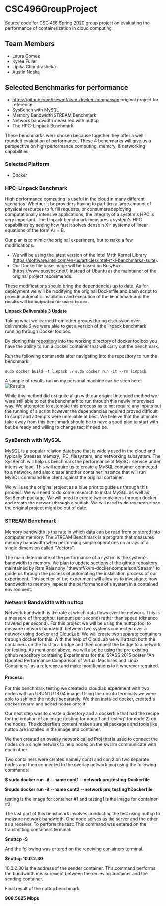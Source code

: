 # CSC496GroupProject
Source code for CSC 496 Spring 2020 group project on evaluating the performance of containerization in cloud computing.

## Team Members
* Laura Gomez
* Kyree Fuller
* Lipika Chandrashekar
* Austin Noska

## Selected Benchmarks for performance
* https://github.com/thewmf/kvm-docker-comparison original project for reference
* SysBench with MySQL
* Memory Bandwidth STREAM Benchmark
* Network bandwidth measured with nuttcp
* The HPC-Linpack Benchmark

These benchmarks were chosen because together they offer a well rounded evaluation of performance. These 4 benchmarks will give us a perspective on high performance computing, memory, & networking capabilities.

### Selected Platform
* Docker

### HPC-Linpack Benchmark
High performance computing is useful in the cloud in many different scenarios. Whether it be providers having to partition a large amount of physical resources to fulfill requests, or consumers deploying computationally intensive applications, the integrity of a system's HPC is very important. The Linpack benchmark measures a system's HPC capabilities by seeing how fast it solves dense n X n systems of linear equations of the form Ax = B.

Our plan is to mimic the original experiment, but to make a few modifications.  
* We will be using the latest version of the Intel Math Kernel Library (https://software.intel.com/en-us/articles/intel-mkl-benchmarks-suite).
* Our Dockerfile base image will be based on BusyBox (https://www.busybox.net/) instead of Ubuntu as the maintainer of the original project recommends.  

These modifications should bring the dependencies up to date. As for deployment we will be modifying the original Dockerfile and bash script to provide automatic installation and execution of the benchmark and the results will be outputted for users to see.

**Linpack Deliverable 3 Update**

Taking what we learned from other groups during discussion over deliverable 2 we were able to get a version of the linpack benchmark running through Docker toolbox.

By cloning this [repository](https://github.com/ereyes01/linpack) into the working directory of docker toolbox you have the ability to run a docker container that will carry out the benchmark.

Run the following commands after navigating into the repository to run the benchmark:

`sudo docker build -t linpack ./`
`sudo docker run -it --rm linpack`

A sample of results run on my personal machine can be seen here:
![Results](https://i.gyazo.com/b1e12ebeda0a8d2e056d7aa6724447c5.png)

While this method did not quite align with our original intended method we were still able to get the benchmark to run through this newly improvised way. We attempted to automate this process as to not require any inputs but the running of a script however the dependancies required proved difficult to script and attempts were unreliable at best. We beleive that the ultimate take away from this benchmark should be to have a good plan to start with but be ready and willing to change tact if need be.



### SysBench with MySQL
MySQL is a popular relation database that is widely used in the cloud and typically Stresses memory, IPC, filesystem, and networking subsystem. The SysBench will help us benchmark the performance of MySQL service under intensive load.  This will require us to create a MySQL container connected to a network, and also create another container instance that will run MySQL command line client against the original container.

We will use the original project as a blue print to guide us through this process. We will need to do some research to install MySQL as well as SysBench package. We will need to create two containers through docker and create the network through cloudlab. We will need to do research since the original project might be out of date.

### STREAM Benchmark
Memory bandwidth is the rate in which data can be read from or stored into computer memory. The STREAM Benchmark is a program that measures memory bandwidth when performing simple operations on arrays of a single dimension called "Vectors".  

The main determinate of the performance of a system is the system's bandwidth to memory. We plan to update sections of the github repository maintained by Ram Rajamony "thewmf/kvm-docker-comparison/Stream" to guide us through the process of automating the installation process of our experiment. This section of the experiment will allow us to investigate how bandwidth to memory impacts the performance of a system in a contained environment. 

### Network Bandwidth with nuttcp
Network bandwidth is the rate at which data flows over the network. This is a measure of throughput (amount per second) rather than speed (distance traveled per second).
For this project we will be using the nuttcp tool to measure network bandwidth between two systems connected over a network using docker and CloudLab. We will create two separate containers through docker for this. With the help of CloudLab we will attach both the containers on the host to a bridge and then connect the bridge to a network for testing. As mentioned above, we will also be using the pre existing github repository containing Experiments for the ISPASS 2015 poster "An Updated Performance Comparison of Virtual Machines and Linux Containers" as a reference and make modifications to it wherever required.
#### **Process:**
For this benchmark testing we created a cloudlab experiment with two nodes with an UBUNTU 18.04 image. Using the ubuntu terminals we were able to ssh into the nodes separately. We then installed docker, created a docker swarm and added nodes onto it.

Our next step was to create a directory and a dockerfile that had the recipe for the creation of an image (testing for node 1 and testing1 for node 2) on the nodes. The dockerfile’s content makes sure all packages and tools like nuttcp are installed in the image and container.

We then created an overlay network called Proj that is used to connect the nodes on a single network to help nodes on the swarm communicate with each other. 

Two containers were created namely cont1 and cont2 on two separate nodes and then connected to the overlay network proj using the following commands:

**$ sudo docker run -it --name cont1 --network proj testing:Dockerfile**

**$ sudo docker run -it --name cont2 --network proj testing1:Dockerfile**

testing is the image for container #1 and testing1 is the image for container #2.

The last part of this benchmark involves conducting the test using nuttcp to measure network bandwidth. One node serves as the server and the other as a receiver. 
To perform the test:
This command was entered on the transmitting containers terminal: 

**$nuttcp -S**

And the following was entered on the receiving containers terminal.

**$nuttcp 10.0.2.30**

10.0.2.30 is the address of the sender container. This command performs the bandwidth measurement between the recieving container and the sending container.

Final result of the nuttcp benchmark: 

**908.5625 Mbps** 

